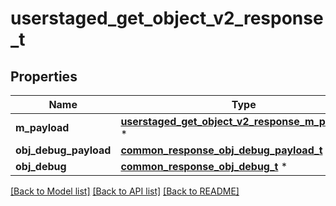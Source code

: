 # userstaged_get_object_v2_response_t

## Properties
Name | Type | Description | Notes
------------ | ------------- | ------------- | -------------
**m_payload** | [**userstaged_get_object_v2_response_m_payload_t**](userstaged_get_object_v2_response_m_payload.md) \* |  | 
**obj_debug_payload** | [**common_response_obj_debug_payload_t**](common_response_obj_debug_payload.md) \* |  | [optional] 
**obj_debug** | [**common_response_obj_debug_t**](common_response_obj_debug.md) \* |  | [optional] 

[[Back to Model list]](../README.md#documentation-for-models) [[Back to API list]](../README.md#documentation-for-api-endpoints) [[Back to README]](../README.md)


